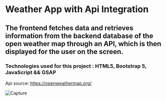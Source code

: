# Weather App with Api Integration 

## The frontend fetches data and retrieves information from the backend database of the open weather map through an API, which is then displayed for the user on the screen.

### Technologies used for this project : HTML5, Bootstrap 5, JavaScript && GSAP

Api source: https://openweathermap.org/

![Capture](https://github.com/nstefan55/Weather-App-with-API/assets/121696125/5a4834e2-2cc4-493d-8149-aed0cab669af)

